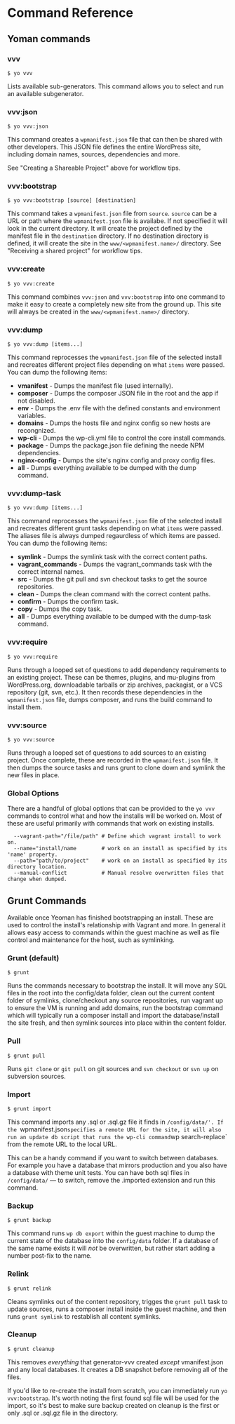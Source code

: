 # Command Reference

## Yoman commands

### vvv
```
$ yo vvv
```

Lists available sub-generators. This command allows you to select and run an available subgenerator.

### vvv:json
```
$ yo vvv:json
```
This command creates a `wpmanifest.json` file that can then be shared with other developers. This JSON file defines the entire WordPress site, including domain names, sources, dependencies and more.

See "Creating a Shareable Project" above for workflow tips.

### vvv:bootstrap
```
$ yo vvv:bootstrap [source] [destination]
```

This command takes a `wpmanifest.json` file from `source`. `source` can be a URL or path where the `wpmanifest.json` file is availabe. If not specified it will look in the current directory. It will create the project defined by the manifest file in the `destination` directory. If no destination directory is defined, it will create the site in the `www/<wpmanifest.name>/` directory. See "Receiving a shared project" for workflow tips.

### vvv:create
```
$ yo vvv:create
```
This command combines `vvv:json` and `vvv:bootstrap` into one command to make it easy to create a completely new site from the ground up. This site will always be created in the `www/<wpmanifest.name>/` directory.

### vvv:dump
```
$ yo vvv:dump [items...]
```

This command reprocesses the `wpmanifest.json` file of the selected install and recreates different project files depending on what `items` were passed. You can dump the following items:

 - **vmanifest** - Dumps the manifest file (used internally).
 - **composer** - Dumps the composer JSON file in the root and the app if not disabled.
 - **env** - Dumps the .env file with the defined constants and environment variables.
 - **domains** - Dumps the hosts file and nginx config so new hosts are recongnized.
 - **wp-cli** - Dumps the wp-cli.yml file to control the core install commands.
 - **package** - Dumps the package.json file defining the neede NPM dependencies.
 - **nginx-config** - Dumps the site's nginx config and proxy config files.
 - **all** - Dumps everything available to be dumped with the dump command.

### vvv:dump-task
```
$ yo vvv:dump [items...]
```

This command reprocesses the `wpmanifest.json` file of the selected install and recreates different grunt tasks depending on what `items` were passed. The aliases file is always dumped regaurdless of which items are passed. You can dump the following items:

 - **symlink** - Dumps the symlink task with the correct content paths.
 - **vagrant_commands** -  Dumps the vagrant\_commands task with the correct internal names.
 - **src** - Dumps the git pull and svn checkout tasks to get the source repositories.
 - **clean** - Dumps the clean command with the correct content paths.
 - **confirm** - Dumps the confirm task.
 - **copy** - Dumps the copy task.
 - **all** - Dumps everything available to be dumped with the dump-task command.

### vvv:require
```
$ yo vvv:require
```
Runs through a looped set of questions to add dependency requirements to an existing project. These can be themes, plugins, and mu-plugins from WordPress.org, downloadable tarballs or zip archives, packagist, or a VCS repository (git, svn, etc.). It then records these dependencies in the `wpmanifest.json` file, dumps composer, and runs the build command to install them.

### vvv:source
```
$ yo vvv:source
```

Runs through a looped set of questions to add sources to an existing project. Once complete, these are recorded in the `wpmanifest.json` file. It then dumps the source tasks and runs grunt to clone down and symlink the new files in place.

### Global Options

There are a handful of global options that can be provided to the `yo vvv` commands to control what and how the installs will be worked on. Most of these are useful primarily with commands that work on existing installs.

```
  --vagrant-path="/file/path" # Define which vagrant install to work on.
  --name="install/name        # work on an install as specified by its 'name' property.
  --path="path/to/project"    # work on an install as specified by its directory location.
  --manual-conflict           # Manual resolve overwritten files that change when dumped.
```

## Grunt Commands
Available once Yeoman has finished bootstrapping an install. These are used to control the install's relationship with Vagrant and more. In general it allows easy access to commands within the guest machine as well as file control and maintenance for the host, such as symlinking.

### Grunt (default)
````
$ grunt
````
Runs the commands necessary to bootstrap the install. It will move any SQL files in the root into the config/data folder, clean out the current content folder of symlinks, clone/checkout any source repositories, run vagrant up to ensure the VM is running and add domains, run the bootstrap command which will typically run a composer install and import the database/install the site fresh, and then symlink sources into place within the content folder.

### Pull
````
$ grunt pull
````
Runs `git clone` or `git pull` on git sources and `svn checkout` or `svn up` on subversion sources.

### Import
````
$ grunt import
````
This command imports any .sql or .sql.gz file it finds in `/config/data/'.
If the `wpmanifest.json` specifies a remote URL for the site, it will also run an update db script that runs the wp-cli command `wp search-replace` from the remote URL to the local URL.

This can be a handy command if you want to switch between databases. For example you have a database that mirrors production and you also have a database with theme unit tests. You can have both sql files in `/config/data/` — to switch, remove the .imported extension and run this command.

### Backup
```
$ grunt backup
```

This command runs `wp db export` within the guest machine to dump the current state of the database into the `config/data` folder. If a database of the same name exists it will *not* be overwritten, but rather start adding a number post-fix to the name.

### Relink
````
$ grunt relink
````
Cleans symlinks out of the content repository, trigges the `grunt pull` task to update sources, runs a composer install inside the guest machine, and then runs `grunt symlink` to restablish all content symlinks.

### Cleanup
````
$ grunt cleanup
````
This removes _everything_ that generator-vvv created _except_ vmanifest.json and any local databases. It creates a DB snapshot before removing all of the files.

If you'd like to re-create the install from scratch, you can immediately run `yo vvv:bootstrap`. It's worth noting the first found sql file will be used for the import, so it's best to make sure backup created on cleanup is the first or only .sql or .sql.gz file in the directory.